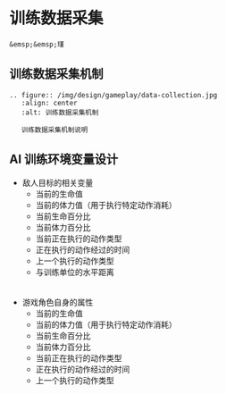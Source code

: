 # 训练数据采集

```{admonition} 作者
&emsp;&emsp;瑾
```

## 训练数据采集机制

```{eval-rst}
.. figure:: /img/design/gameplay/data-collection.jpg
   :align: center
   :alt: 训练数据采集机制

   训练数据采集机制说明
```

## AI 训练环境变量设计

* 敌⼈⽬标的相关变量
	* 当前的⽣命值
	* 当前的体⼒值（⽤于执⾏特定动作消耗）
	* 当前⽣命百分⽐
	* 当前体⼒百分⽐
	* 当前正在执⾏的动作类型
	* 正在执⾏的动作经过的时间
	* 上⼀个执⾏的动作类型
	* 与训练单位的⽔平距离
	<br>
	<br>
* 游戏⻆⾊⾃⾝的属性
	* 当前的⽣命值
	* 当前的体⼒值（⽤于执⾏特定动作消耗）
	* 当前⽣命百分⽐
	* 当前体⼒百分⽐
	* 当前正在执⾏的动作类型
	* 正在执⾏的动作经过的时间
	* 上⼀个执⾏的动作类型
